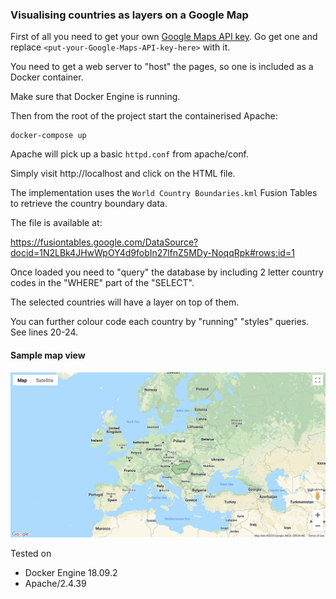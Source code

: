 ### Visualising countries as layers on a Google Map

First of all you need to get your own [Google Maps API key](https://developers.google.com/maps/documentation/javascript/get-api-key). Go get one and replace `<put-your-Google-Maps-API-key-here>` with it.

You need to get a web server to "host" the pages, so one is included as a Docker container.

Make sure that Docker Engine is running.

Then from the root of the project start the containerised Apache:

```shell
docker-compose up
```

Apache will pick up a basic `httpd.conf` from apache/conf.

Simply visit http://localhost and click on the HTML file.

The implementation uses the `World Country Boundaries.kml` Fusion Tables to retrieve the country boundary data.

The file is available at:

https://fusiontables.google.com/DataSource?docid=1N2LBk4JHwWpOY4d9fobIn27lfnZ5MDy-NoqqRpk#rows:id=1

Once loaded you need to "query" the database by including 2 letter country codes in the "WHERE" part of the "SELECT".

The selected countries will have a layer on top of them.

You can further colour code each country by "running" "styles" queries. See lines 20-24.

#### Sample map view

![sample map view](local/assets/images/sample-map-view.png)

Tested on

* Docker Engine 18.09.2
* Apache/2.4.39
